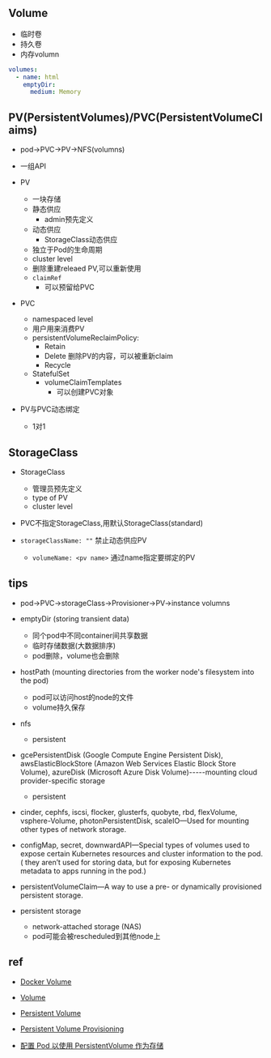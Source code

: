 
## Volume
+ 临时卷
+ 持久卷
+ 内存volumn
```yaml
volumes:
  - name: html
    emptyDir:
      medium: Memory          
```

## PV(PersistentVolumes)/PVC(PersistentVolumeClaims)

+ pod->PVC->PV->NFS(volumns)

+ 一组API

+ PV
    + 一块存储
    + 静态供应
        + admin预先定义
    + 动态供应
        + StorageClass动态供应
    + 独立于Pod的生命周期
    + cluster level
    + 删除重建releaed PV,可以重新使用
    + `claimRef`
        + 可以预留给PVC


+ PVC
    + namespaced level
    + 用户用来消费PV
    + persistentVolumeReclaimPolicy:
        + Retain
        + Delete   删除PV的内容，可以被重新claim
        + Recycle
    + StatefulSet
        + volumeClaimTemplates
            + 可以创建PVC对象

+ PV与PVC动态绑定
    + 1对1

## StorageClass

+ StorageClass
    + 管理员预先定义
    + type of PV
    + cluster level

+ PVC不指定StorageClass,用默认StorageClass(standard)

+ `storageClassName: ""` 禁止动态供应PV
    +  `volumeName: <pv name>` 通过name指定要绑定的PV

## tips

+ pod->PVC->storageClass->Provisioner->PV->instance volumns


+ emptyDir  (storing transient data)
    + 同个pod中不同container间共享数据
    + 临时存储数据(大数据排序)
    + pod删除，volume也会删除

+ hostPath (mounting directories from the worker node's filesystem into the pod)
    + pod可以访问host的node的文件
    + volume持久保存



+ nfs
    + persistent

+ gcePersistentDisk (Google Compute Engine Persistent Disk), awsElasticBlockStore (Amazon Web Services Elastic Block Store Volume), azureDisk (Microsoft Azure Disk Volume)-----mounting cloud provider-specific storage
    + persistent

+ cinder, cephfs, iscsi, flocker, glusterfs, quobyte, rbd, flexVolume, vsphere-Volume, photonPersistentDisk, scaleIO—Used for mounting other types of network storage.

+ configMap, secret, downwardAPI—Special types of volumes used to expose certain Kubernetes resources and cluster information to the pod.( they aren’t used for storing data, but for exposing Kubernetes metadata to apps running in the pod.)

+ persistentVolumeClaim—A way to use a pre- or dynamically provisioned persistent storage.


+ persistent storage
  + network-attached storage (NAS)
  + pod可能会被rescheduled到其他node上





## ref
+ [Docker Volume](https://docs.docker.com/storage/volumes/)
+ [Volume](https://kubernetes.io/zh/docs/concepts/storage/volumes/)
+ [Persistent Volume](https://kubernetes.io/zh/docs/concepts/storage/persistent-volumes/)
+ [Persistent Volume Provisioning](https://github.com/kubernetes/examples/blob/master/staging/persistent-volume-provisioning/README.md)

+ [配置 Pod 以使用 PersistentVolume 作为存储](https://kubernetes.io/zh/docs/tasks/configure-pod-container/configure-persistent-volume-storage/)